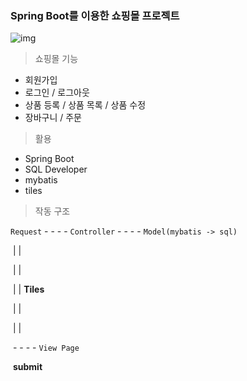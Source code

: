 ### Spring Boot를 이용한 쇼핑몰 프로젝트

![img](https://www.google.com/url?sa=i&url=https%3A%2F%2Fspring.io%2Fprojects%2Fspring-boot&psig=AOvVaw379DR9NPtbyT8i-LR7rKLp&ust=1635572164601000&source=images&cd=vfe&ved=0CAsQjRxqFwoTCPDs8aLz7vMCFQAAAAAdAAAAABAu)

> 쇼핑몰 기능

- 회원가입
- 로그인 / 로그아웃
- 상품 등록 / 상품 목록 / 상품 수정
- 장바구니 / 주문

> 활용

- Spring Boot
- SQL Developer
- mybatis
- tiles

> 작동 구조

`Request`  -	-	-	-	 `Controller` -	-	-	-  `Model(mybatis -> sql)`

​	  |									     |					

​	  |									     |			

​	  |									     |   **Tiles**

​	  |									     |

​	  |									     |

​		 	-	-	-	-		 `View Page`	

​			   **submit**

